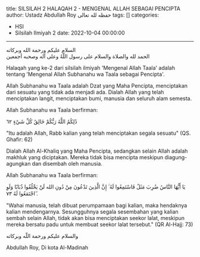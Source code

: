 title: SILSILAH 2 HALAQAH 2 - MENGENAL ALLAH SEBAGAI PENCIPTA
author: Ustadz Abdullah Roy حفظه لله تعالى
tags: []
categories:
  - HSI
  - Silsilah Ilmiyah 2
date: 2022-10-04 00:00:00
---
<div class="dalil">
  السلام عليكم ورحمة الله وبركاته
  <br>
  الحمد لله والصلاة والسلام على رسول اللَّهُ وعلى آله وصحبه أجمعين
</div>

Halaqah yang ke-2 dari silsilah ilmiyah 'Mengenal Allah Taala' adalah tentang 'Mengenal Allah Subhanahu wa Taala sebagai Pencipta'.

Allah Subhanahu wa Taala adalah Dzat yang Maha Pencipta, menciptakan dari sesuatu yang tidak ada menjadi ada. Dialah Allah yang telah menciptakan langit, menciptakan bumi, manusia dan seluruh alam semesta.

Allah Subhanahu wa Taala berfirman:
<div class="dalil">
  ذَٰلِكُمُ اللَّهُ رَبُّكُمْ خَالِقُ كُلِّ شَيْءٍ ٦٢  
  <p>
  "Itu adalah Allah, Rabb kalian yang telah menciptakan segala sesuatu" (QS. Ghafir: 62)
  </p>
</div>


Dialah Allah Al-Khaliq yang Maha Pencipta, sedangkan selain Allah adalah makhluk yang diciptakan. Mereka tidak bisa mencipta meskipun diagung-agungkan dan disembah oleh manusia.

Allah Subhanahu wa Taala berfirman:
<div class="dalil">
  يَا أَيُّهَا النَّاسُ ضُرِبَ مَثَلٌ فَاسْتَمِعُوا لَهُ ۚ إِنَّ الَّذِينَ تَدْعُونَ مِنْ دُونِ الله لَنْ يَخْلُقُوا ذُبَابًا وَلَوِ اجْتَمَعُوا لَهُ ٧٣ ۖ.
  <p>
  "Wahai manusia, telah dibuat perumpamaan bagi kalian, maka hendaknya kalian mendengarnya. 
  Sesungguhnya segala sesembahan yang kalian sembah selain Allah, tidak akan bisa menciptakan seekor lalat, 
  meskipun mereka bersatu padu untuk membuat seekor lalat tersebut." (QR Al-Hajj: 73)
  </p>
</div>



<div class="dalil">
  والسلام عليكم ورحمة اللّه وبركاته
</div>

<p class="signature">
Abdullah Roy, 
Di kota Al-Madinah
</p>